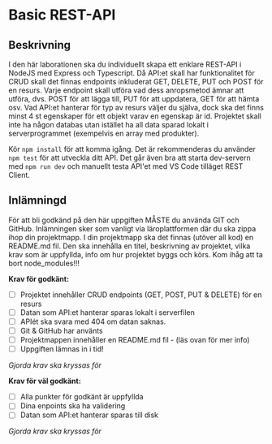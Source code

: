 # Basic REST-API

## Beskrivning

I den här laborationen ska du individuellt skapa ett enklare REST-API i NodeJS med Express och Typescript. Då API:et skall har funktionalitet för CRUD skall det finnas endpoints inkluderat GET, DELETE, PUT och POST för en resurs. Varje endpoint skall utföra vad dess anropsmetod ämnar att utföra, dvs. POST för att lägga till, PUT för att uppdatera, GET för att hämta osv. Vad API:et hanterar för typ av resurs väljer du själva, dock ska det finns minst 4 st egenskaper för ett objekt varav en egenskap är id. Projektet skall inte ha någon databas utan istället ha all data sparad lokalt i serverprogrammet (exempelvis en array med produkter).

Kör `npm install` för att komma igång. Det är rekommenderas du använder `npm test` för att utveckla ditt API. Det går även bra att starta dev-servern med `npm run dev` och manuellt testa API'et med VS Code tilläget REST Client.

## Inlämningd

För att bli godkänd på den här uppgiften MÅSTE du använda GIT och GitHub. Inlämningen sker som vanligt via läroplattformen där du ska zippa ihop din projektmapp. I din projektmapp ska det finnas (utöver all kod) en README.md fil. Den ska innehålla en titel, beskrivning av projektet, vilka krav som är uppfyllda, info om hur projektet byggs och körs. Kom ihåg att ta bort node_modules!!!

**Krav för godkänt:**

- [ ] Projektet innehåller CRUD endpoints (GET, POST, PUT & DELETE) för en resurs
- [ ] Datan som API:et hanterar sparas lokalt i serverfilen
- [ ] APIét ska svara med 404 om datan saknas.
- [ ] Git & GitHub har använts
- [ ] Projektmappen innehåller en README.md fil - (läs ovan för mer info)
- [ ] Uppgiften lämnas in i tid!

_Gjorda krav ska kryssas för_

**Krav för väl godkänt:**

- [ ] Alla punkter för godkänt är uppfyllda
- [ ] Dina enpoints ska ha validering
- [ ] Datan som API:et hanterar sparas till disk

_Gjorda krav ska kryssas för_
